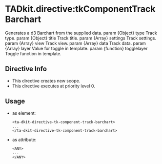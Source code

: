 



# TADkit.directive:tkComponentTrackBarchart








Generates a d3 Barchart from the supplied data.
param {Object} type Track type.
param {Object} title Track title.
param {Array} settings Track settings.
param {Array} view Track view.
param {Array} data Track data.
param {Array} layer Value for toggle in template.
param {function} togglelayer Toggle function in template.








## Directive Info

* This directive creates new scope.
* This directive executes at priority level 0.


## Usage




* as element:
    ```
    <ta-dkit-directive-tk-component-track-barchart>
    ...
    </ta-dkit-directive-tk-component-track-barchart>
    ```
* as attribute:
    ```
    <ANY>
    ...
    </ANY>
    ```








